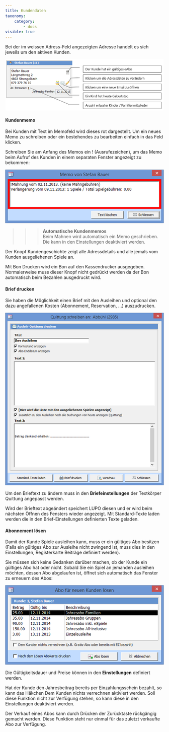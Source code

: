```yaml
---
title: Kundendaten
taxonomy:
    category:
        - docs
visible: true
---
```


Bei der im weissen Adress-Feld angezeigten Adresse handelt es sich jeweils um den aktiven Kunden.

![kundendaten](../../images/kundendaten.png)

#### Kundenmemo

Bei Kunden mit Text im Memofeld wird dieses rot dargestellt. Um ein neues Memo zu schreiben oder ein bestehendes zu bearbeiten einfach in das Feld klicken.

Schreiben Sie am Anfang des Memos ein ! (Ausrufezeichen), um das Memo beim Aufruf des Kunden in einem separaten Fenster angezeigt zu bekommen:

![kundenmemo](../../images/kundenmemo.png)

>>> **Automatische Kundenmemos**  
Beim Mahnen wird automatisch ein Memo geschrieben. Die kann in den Einstellungen deaktiviert werden.

Der Knopf <span class="btn"> Kundengeschichte</span> zeigt alle Adressdetails und alle jemals vom Kunden ausgeliehenen Spiele an.

Mit <span class="btn"> Bon Drucken </span> wird ein Bon auf den Kassendrucker ausgegeben. Normalerweise muss dieser Knopf nicht gedrückt werden da der Bon automatisch beim Bezahlen ausgedruckt wird.

#### Brief drucken

Sie haben die Möglichkeit einen Brief mit den Ausleihen und optional den dazu angefallenen Kosten (Abonnement, Reservation, ...) auszudrucken.

![quittung-schreiben](../../images/quittung-schreiben.png)

Um den Brieftext zu ändern muss in den **Briefeinstellungen** der Textkörper Quittung angepasst werden.

Wird der Brieftext abgeändert speichert LUPO diesen und er wird beim nächsten Öffnen des Fensters wieder angezeigt. Mit <span class="btn">Standard-Texte laden</span> werden die in den Brief-Einstellungen definierten Texte geladen.

#### Abonnement lösen

Damit der Kunde Spiele ausleihen kann, muss er ein gültiges Abo besitzen (Falls ein gültiges Abo zur Ausleihe nicht zwingend ist, muss dies in den Einstellungen, Registerkarte Beiträge definiert werden).

Sie müssen sich keine Gedanken darüber machen, ob der Kunde ein gültiges Abo hat oder nicht. Sobald Sie ein Spiel an jemanden ausleihen möchten, dessen Abo abgelaufen ist, öffnet sich automatisch das Fenster zu erneuern des Abos:

![abo-neukunde](../../images/abo-neukunde.png)

Die Gültigkeitsdauer und Preise können in den **Einstellungen** definiert werden.

Hat der Kunde den Jahresbeitrag bereits per Einzahlungsschein bezahlt, so kann das Häkchen Dem Kunden nichts verrechnen aktiviert werden. Soll diese Funktion nicht zur Verfügung stehen, so kann diese in den Einstellungen deaktiviert werden.

Der Verkauf eines Abos kann durch Drücken der Zurücktaste rückgängig gemacht werden. Diese Funktion steht nur einmal für das zuletzt verkaufte Abo zur Verfügung.
